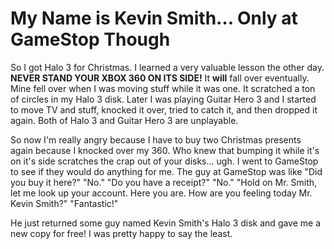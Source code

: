 # My Name is Kevin Smith… Only at GameStop Though

So I got Halo 3 for Christmas. I learned a very valuable lesson the other day. **NEVER STAND YOUR XBOX 360 ON ITS SIDE!** It **will** fall over eventually. Mine fell over when I was moving stuff while it was one. It scratched a ton of circles in my Halo 3 disk. Later I was playing Guitar Hero 3 and I started to move TV and stuff, knocked it over, tried to catch it, and then dropped it again. Both of Halo 3 and Guitar Hero 3 are unplayable.

So now I'm really angry because I have to buy two Christmas presents again because I knocked over my 360. Who knew that bumping it while it's on it's side scratches the crap out of your disks… ugh. I went to GameStop to see if they would do anything for me. The guy at GameStop was like "Did you buy it here?" "No." "Do you have a receipt?" "No." "Hold on Mr. Smith, let me look up your account. Here you are. How are you feeling today Mr. Kevin Smith?" "Fantastic!"

He just returned some guy named Kevin Smith's Halo 3 disk and gave me a new copy for free! I was pretty happy to say the least.
